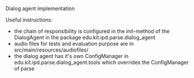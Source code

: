 Dialog agent implementation

Useful instructions:
* the chain of responsibility is configured in the init-method of the DialogAgent in the package edu.kit.ipd.parse.dialog_agent
* audio files for tests and evaluation purpose are in src/main/resources/audiofiles/
* the dialog agent has it's own ConfigManager in edu.kit.ipd.parse.dialog_agent.tools which overrides the ConfigManager of parse